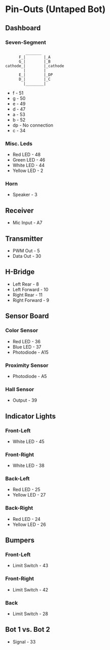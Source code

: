 # Pin-Outs (Untaped Bot)

## Dashboard

### Seven-Segment

             _______
          F_|        |_A
          G_|        |_B
    cathode_|        |_cathode
            |        |
          E_|        |_DP
          D_|        |_C
            |________|

* f - 51
* g - 50
* e - 49
* d - 47
* a - 53
* b - 52
* dp - No connection
* c - 34

### Misc. Leds

* Red LED - 48
* Green LED - 46
* White LED - 44
* Yellow LED - 2

### Horn

* Speaker - 3

## Receiver

* Mic Input - A7

## Transmitter

* PWM Out - 5
* Data Out - 30

## H-Bridge

* Left Rear - 8
* Left Forward - 10
* Right Rear - 11
* Right Forward - 9

## Sensor Board

### Color Sensor

* Red LED - 36
* Blue LED - 37
* Photodiode - A15

### Proximity Sensor

* Photodiode - A5

### Hall Sensor

* Output - 39

## Indicator Lights

### Front-Left

* White LED - 45

### Front-Right

* White LED - 38

### Back-Left

* Red LED - 25
* Yellow LED - 27

### Back-Right

* Red LED - 24
* Yellow LED - 26

## Bumpers 

### Front-Left 

* Limit Switch - 43

### Front-Right

* Limit Switch - 42

### Back

* Limit Switch - 28

## Bot 1 vs. Bot 2

* Signal - 33